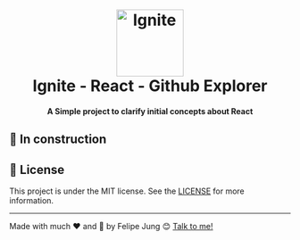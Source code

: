 <h1 align="center">
    <img width="120" alt="Ignite" src="https://res.cloudinary.com/dqcqifjms/image/upload/v1615216700/felipejung/ignite.png" />
    <br>
    Ignite - React - Github Explorer
</h1>

<h4 align="center">
  A Simple project to clarify initial concepts about React
</h4>

## :construction_worker: In construction

## :memo: License

This project is under the MIT license. See the [LICENSE](https://github.com/felipe-jm/ignite-github-explorer/blob/master/LICENSE) for more information.

---

Made with much :heart: and :muscle: by Felipe Jung :blush: <a href="https://www.linkedin.com/in/felipe-jung/">Talk to me!</a>
